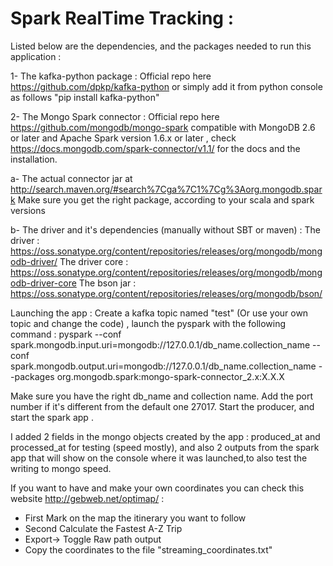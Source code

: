 # Spark RealTime Tracking :

Listed below are the dependencies, and the packages needed to run this application :

1- The kafka-python package : Official repo here https://github.com/dpkp/kafka-python or simply add it from python console as follows 
"pip install kafka-python"

2- The Mongo Spark connector : Official repo here https://github.com/mongodb/mongo-spark compatible with MongoDB 2.6 or later and Apache Spark version 1.6.x or later , check https://docs.mongodb.com/spark-connector/v1.1/ for the docs and the installation.

  a- The actual connector jar at http://search.maven.org/#search%7Cga%7C1%7Cg%3Aorg.mongodb.spark
  Make sure you get the right package, according to your scala and spark versions
  
  b- The driver and it's dependencies (manually without SBT or maven) :
  The driver : https://oss.sonatype.org/content/repositories/releases/org/mongodb/mongodb-driver/
  The driver core : https://oss.sonatype.org/content/repositories/releases/org/mongodb/mongodb-driver-core
  The bson jar : https://oss.sonatype.org/content/repositories/releases/org/mongodb/bson/
  
  
Launching the app : 
  Create a kafka topic named "test" (Or use your own topic and change the code) , launch the pyspark with the following command : 
    pyspark --conf spark.mongodb.input.uri=mongodb://127.0.0.1/db_name.collection_name --conf spark.mongodb.output.uri=mongodb://127.0.0.1/db_name.collection_name --packages org.mongodb.spark:mongo-spark-connector_2.x:X.X.X
  
  Make sure you have the right db_name and collection name. Add the port number if it's different from the default one 27017.
Start the producer, and start the spark app .

I added 2 fields in the mongo objects created by the app : produced_at and processed_at for testing (speed mostly), and also 2 outputs
from the spark app that will show on the console where it was launched,to also test the writing to mongo speed.

If you want to have and make your own coordinates you can check this website http://gebweb.net/optimap/ :
  - First Mark on the map the itinerary you want to follow
  - Second Calculate the Fastest A-Z Trip
  - Export-> Toggle Raw path output
  - Copy the coordinates to the file "streaming_coordinates.txt"
  
